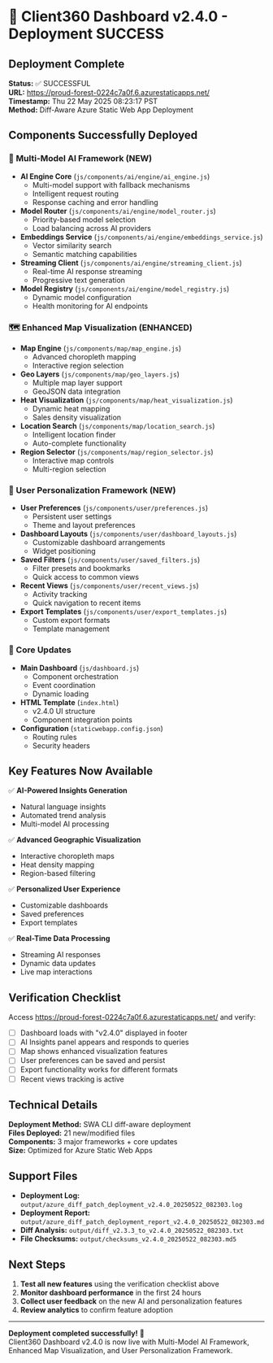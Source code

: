 # 🎉 Client360 Dashboard v2.4.0 - Deployment SUCCESS

## Deployment Complete
**Status:** ✅ SUCCESSFUL  
**URL:** https://proud-forest-0224c7a0f.6.azurestaticapps.net/  
**Timestamp:** Thu 22 May 2025 08:23:17 PST  
**Method:** Diff-Aware Azure Static Web App Deployment  

## Components Successfully Deployed

### 🤖 Multi-Model AI Framework (NEW)
- **AI Engine Core** (`js/components/ai/engine/ai_engine.js`)
  - Multi-model support with fallback mechanisms
  - Intelligent request routing
  - Response caching and error handling
- **Model Router** (`js/components/ai/engine/model_router.js`)
  - Priority-based model selection
  - Load balancing across AI providers
- **Embeddings Service** (`js/components/ai/engine/embeddings_service.js`)
  - Vector similarity search
  - Semantic matching capabilities
- **Streaming Client** (`js/components/ai/engine/streaming_client.js`)
  - Real-time AI response streaming
  - Progressive text generation
- **Model Registry** (`js/components/ai/engine/model_registry.js`)
  - Dynamic model configuration
  - Health monitoring for AI endpoints

### 🗺️ Enhanced Map Visualization (ENHANCED)
- **Map Engine** (`js/components/map/map_engine.js`)
  - Advanced choropleth mapping
  - Interactive region selection
- **Geo Layers** (`js/components/map/geo_layers.js`)
  - Multiple map layer support
  - GeoJSON data integration
- **Heat Visualization** (`js/components/map/heat_visualization.js`)
  - Dynamic heat mapping
  - Sales density visualization
- **Location Search** (`js/components/map/location_search.js`)
  - Intelligent location finder
  - Auto-complete functionality
- **Region Selector** (`js/components/map/region_selector.js`)
  - Interactive map controls
  - Multi-region selection

### 👤 User Personalization Framework (NEW)
- **User Preferences** (`js/components/user/preferences.js`)
  - Persistent user settings
  - Theme and layout preferences
- **Dashboard Layouts** (`js/components/user/dashboard_layouts.js`)
  - Customizable dashboard arrangements
  - Widget positioning
- **Saved Filters** (`js/components/user/saved_filters.js`)
  - Filter presets and bookmarks
  - Quick access to common views
- **Recent Views** (`js/components/user/recent_views.js`)
  - Activity tracking
  - Quick navigation to recent items
- **Export Templates** (`js/components/user/export_templates.js`)
  - Custom export formats
  - Template management

### 🔧 Core Updates
- **Main Dashboard** (`js/dashboard.js`)
  - Component orchestration
  - Event coordination
  - Dynamic loading
- **HTML Template** (`index.html`)
  - v2.4.0 UI structure
  - Component integration points
- **Configuration** (`staticwebapp.config.json`)
  - Routing rules
  - Security headers

## Key Features Now Available

✅ **AI-Powered Insights Generation**
- Natural language insights
- Automated trend analysis
- Multi-model AI processing

✅ **Advanced Geographic Visualization**
- Interactive choropleth maps
- Heat density mapping
- Region-based filtering

✅ **Personalized User Experience**
- Customizable dashboards
- Saved preferences
- Export templates

✅ **Real-Time Data Processing**
- Streaming AI responses
- Dynamic data updates
- Live map interactions

## Verification Checklist

Access https://proud-forest-0224c7a0f.6.azurestaticapps.net/ and verify:

- [ ] Dashboard loads with "v2.4.0" displayed in footer
- [ ] AI Insights panel appears and responds to queries
- [ ] Map shows enhanced visualization features
- [ ] User preferences can be saved and persist
- [ ] Export functionality works for different formats
- [ ] Recent views tracking is active

## Technical Details

**Deployment Method:** SWA CLI diff-aware deployment  
**Files Deployed:** 21 new/modified files  
**Components:** 3 major frameworks + core updates  
**Size:** Optimized for Azure Static Web Apps  

## Support Files

- **Deployment Log:** `output/azure_diff_patch_deployment_v2.4.0_20250522_082303.log`
- **Deployment Report:** `output/azure_diff_patch_deployment_report_v2.4.0_20250522_082303.md`
- **Diff Analysis:** `output/diff_v2.3.3_to_v2.4.0_20250522_082303.txt`
- **File Checksums:** `output/checksums_v2.4.0_20250522_082303.md5`

## Next Steps

1. **Test all new features** using the verification checklist above
2. **Monitor dashboard performance** in the first 24 hours
3. **Collect user feedback** on the new AI and personalization features
4. **Review analytics** to confirm feature adoption

---

**Deployment completed successfully!** 🚀  
Client360 Dashboard v2.4.0 is now live with Multi-Model AI Framework, Enhanced Map Visualization, and User Personalization Framework.